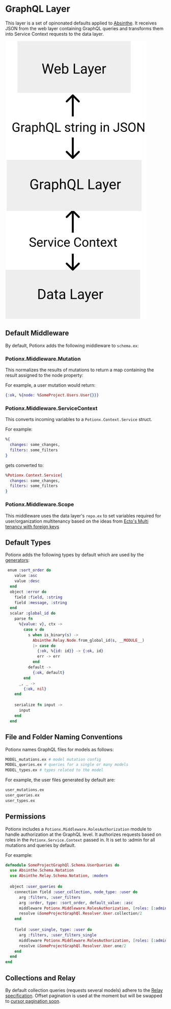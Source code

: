 # GraphQL Layer
This layer is a set of opinonated defaults applied to [Absinthe](https://github.com/absinthe-graphql/absinthe).
It receives JSON from the web layer containing GraphQL queries and transforms them into Service Context requests to the data layer.

![architecture](./graphql-layer.svg)

## Default Middleware
By default, Potionx adds the following middleware to ```schema.ex```:

### Potionx.Middleware.Mutation
This normalizes the results of mutations to return a map containing the result assigned to the node property:

For example, a user mutation would return:
```elixir
{:ok, %{node: %SomeProject.Users.User{}}}
```

### Potionx.Middleware.ServiceContext
This converts incoming variables to a ```Potionx.Context.Service``` struct.

For example: 
```elixir
%{
  changes: some_changes,
  filters: some_filters
}
```
gets converted to:
```elixir
%Potionx.Context.Service{
  changes: some_changes,
  filters: some_filters
}
```

### Potionx.Middleware.Scope
This middleware uses the data layer's ```repo.ex``` to set variables required for user/organization multitenancy based on the ideas from [Ecto's Multi tenancy with foreign keys](https://hexdocs.pm/ecto/multi-tenancy-with-foreign-keys.html)

## Default Types
Potionx adds the following types by default which are used by the [generators](/generators/model):

```elixir
 enum :sort_order do
    value :asc
    value :desc
  end
  object :error do
    field :field, :string
    field :message, :string
  end
  scalar :global_id do
    parse fn
      %{value: v}, ctx ->
        case v do
          s when is_binary(s) ->
            Absinthe.Relay.Node.from_global_id(s, __MODULE__)
            |> case do
              {:ok, %{id: id}} -> {:ok, id}
              err -> err
            end
          default ->
            {:ok, default}
        end
      _, _ ->
        {:ok, nil}
    end

    serialize fn input ->
      input
    end
  end
```

## File and Folder Naming Conventions
Potionx names GraphQL files for models as follows:

```bash
MODEL_mutations.ex # model mutation config
MODEL_queries.ex # queries for a single or many models
MODEL_types.ex # types related to the model
```

For example, the user files generated by default are:
```bash
user_mutations.ex
user_queries.ex
user_types.ex
```

## Permissions
Potionx includes a ```Potionx.Middleware.RolesAuthorization``` module to handle authorization at the GraphQL level.
It authorizes requests based on roles in the ```Potionx.Service.Context``` passed in. It is set to :admin for all mutations and queries by default.

For example:
```elixir
defmodule SomeProjectGraphQl.Schema.UserQueries do
  use Absinthe.Schema.Notation
  use Absinthe.Relay.Schema.Notation, :modern

  object :user_queries do
    connection field :user_collection, node_type: :user do
      arg :filters, :user_filters
      arg :order, type: :sort_order, default_value: :asc
      middleware Potionx.Middleware.RolesAuthorization, [roles: [:admin]]
      resolve &SomeProjectGraphQl.Resolver.User.collection/2
    end

    field :user_single, type: :user do
      arg :filters, :user_filters_single
      middleware Potionx.Middleware.RolesAuthorization, [roles: [:admin]]
      resolve &SomeProjectGraphQl.Resolver.User.one/2
    end
  end
end
```

## Collections and Relay
By default collection queries (requests several models) adhere to the [Relay specification](https://hexdocs.pm/absinthe/relay.html). Offset pagination is used at the moment but will be swapped to [cursor pagination soon](https://use-the-index-luke.com/blog/2013-07/pagination-done-the-postgresql-way). 